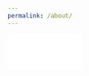 ```yaml
---
permalink: /about/
---
```

<embed src="/assets/docs/Resume.pdf" type="application/pdf" width="150" height="70">